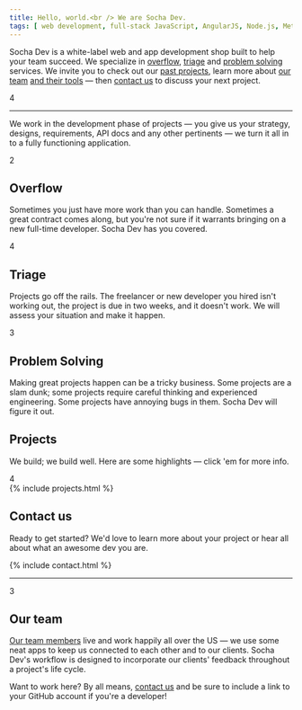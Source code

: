 ```yaml
---
title: Hello, world.<br /> We are Socha Dev.
tags: [ web development, full-stack JavaScript, AngularJS, Node.js, Meteor, PHP, Phalcon, Drupal, front ]
---
```


<div class="stripe second">
  <div class="container">
    <div class="alpha">
      <p>Socha Dev is a <span class="gray dotted">white-label</span> web and app development shop built to help
      your team succeed. We specialize in <a href="#overflow" class="blue">overflow</a>,
      <a href="#triage" class="red">triage</a> and
      <a href="#problem-solving" class="green">problem solving</a> services.
      We invite you to check out our <a href="#projects">past projects</a>,
      learn more about <a href="#about" class="purple">our team</a>
      <a href="#open-source" class="blue">and their tools</a> &mdash; then
      <a href="#contact" class="green">contact us</a> to discuss your next project.</p>
    </div>
    <div class="beta">4</div>
    <hr>
    <div class="columns-12">
      <p>We work in the development phase of projects &mdash; you give us your
      strategy, designs, requirements, API docs and any other pertinents &mdash;
      we turn it all in to a fully functioning application.</p>
    </div>
  </div>
</div>
<div class="stripe blue">
  <div class="container">
    <div class="alpha">2</div>
    <div class="beta">
      <h2 id="overflow">Overflow</h2>
      <p>Sometimes you just have more work than you can handle. Sometimes a great
      contract comes along, but you're not sure if it warrants bringing on a new
      full-time developer. Socha Dev has you covered.</p>
    </div>
  </div>
</div>
<div class="stripe red">
  <div class="container">
    <div class="alpha">4</div>
    <div class="beta">
      <h2 id="triage">Triage</h2>
      <p>Projects go off the rails. The freelancer or new developer you hired isn't
      working out, the project is due in two weeks, and it doesn't work. We will
      assess your situation and make it happen.</p>
    </div>
  </div>
</div>
<div class="stripe green">
  <div class="container">
    <div class="alpha">3</div>
    <div class="beta">
      <h2 id="problem-solving">Problem Solving</h2>
      <p>Making great projects happen can be a tricky business. Some projects are a slam
      dunk; some projects require careful thinking and experienced engineering. Some
      projects have annoying bugs in them. Socha Dev will figure it out.</p>
    </div>
  </div>
</div>
<div class="stripe gray">
  <div class="container">
    <div class="alpha">
      <h2 id="projects">Projects</h2>
      <p>We build; we build well. Here are some highlights &mdash; click 'em for more info.</p>
    </div>
    <div class="beta">4</div>
    <div class="columns-12">
      {% include projects.html %}
    </div>
  </div>
</div>
<div class="stripe last">
  <div class="container">
    <div class="columns-12">
      <h2 id="contact">Contact us</h2>
      <p>Ready to get started? We'd love to learn more about your project or
      hear all about what an awesome dev you are.</p>
    </div>
    <div class="columns-12">{% include contact.html %}
    </div>
  </div>
</div>
<div class="stripe team">
  <div class="container">
    <hr>
    <div class="alpha">3</div>
    <div class="beta">
      <h2 id="about">Our team</h2>
      <p><a href="/team" class="purple">Our team members</a> live and work happily
      all over the US &mdash; we use some neat apps to keep us connected to each
      other and to our clients. Socha Dev's workflow is designed to incorporate
      our clients' feedback throughout a project's life cycle.</p>
    </div>
    <div class="columns-12">
      <p>Want to work here? By all means, <a href="#contact" class="blue">contact us</a>
      and be sure to include a link to your GitHub account if you're a developer!</p>
    </div>
  </div>
</div>